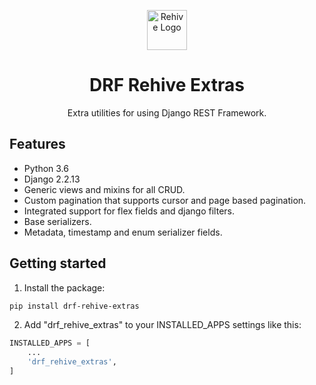 <p align="center">
  <img width="64" src="https://avatars2.githubusercontent.com/u/22204821?s=200&v=4" alt="Rehive Logo">
  <h1 align="center">DRF Rehive Extras</h1>
  <p align="center">Extra utilities for using Django REST Framework.</p>
</p>


## Features

- Python 3.6
- Django 2.2.13
- Generic views and mixins for all CRUD.
- Custom pagination that supports cursor and page based pagination.
- Integrated support for flex fields and django filters.
- Base serializers.
- Metadata, timestamp and enum serializer fields.


## Getting started

1. Install the package:

```sh
pip install drf-rehive-extras
```

2. Add "drf_rehive_extras" to your INSTALLED_APPS settings like this:

```python
INSTALLED_APPS = [
    ...
    'drf_rehive_extras',
]
```
